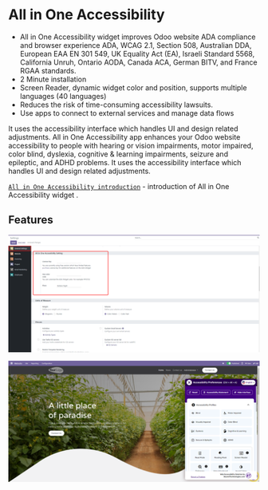 # All in One Accessibility
- All in One Accessibility widget improves Odoo website ADA compliance and browser experience ADA, WCAG 2.1, Section 508, Australian DDA, European EAA EN 301 549, UK Equality Act (EA), Israeli Standard 5568, California Unruh, Ontario AODA, Canada ACA, German BITV, and France RGAA standards.
- 2 Minute installation
- Screen Reader, dynamic widget color and position, supports multiple languages (40 languages)
- Reduces the risk of time-consuming accessibility lawsuits.
- Use apps to connect to external services and manage data flows

It uses the accessibility interface which handles UI and design related adjustments. All in One Accessibility app enhances your Odoo website accessibility to people with hearing or vision impairments, motor impaired, color blind, dyslexia, cognitive & learning impairments, seizure and epileptic, and ADHD problems. It uses the accessibility interface which handles UI and design related adjustments.

[`All in One Accessibility introduction`](https://www.youtube.com/watch?v=PPQMWSzroAA) - introduction of All in One Accessibility widget .

## Features
![plot](/image/first.png)

![plot](/image/second.png)
    





